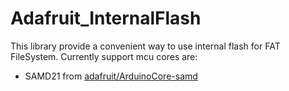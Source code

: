 # Adafruit_InternalFlash

This library provide a convenient way to use internal flash for FAT FileSystem. Currently support mcu cores are:

- SAMD21 from [adafruit/ArduinoCore-samd](https://github.com/adafruit/ArduinoCore-samd)

